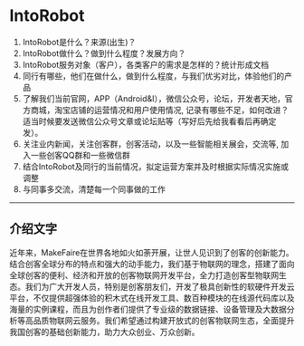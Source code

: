 # IntoRobot

1. IntoRobot是什么？来源\(出生\)？
2. IntoRobot做什么？做到什么程度？发展方向？
3. IntoRobot服务对象（客户），各类客户的需求是怎样的？统计形成文档
4. 同行有哪些，他们在做什么，做到什么程度，与我们优劣对比，体验他们的产品
5. 了解我们当前官网，APP（Android&I），微信公众号，论坛，开发者天地，官方商城，淘宝店铺的运营情况和用户使用情况, 记录有哪些不足，如何改进？适当时候要发送微信公众号文章或论坛贴等（写好后先给我看看后再确定发）。
6. 关注业内新闻，关注创客群，创客活动，以及一些智能相关展会，交流等, 加入一些创客QQ群和一些微信群
7. 结合IntoRobot及同行的当前情况，拟定运营方案并及时根据实际情况实施或调整
8. 与同事多交流，清楚每一个同事做的工作


---

## 介绍文字

近年来，MakeFaire在世界各地如火如荼开展，让世人见识到了创客的创新能力。结合创客全球分布的特点和强大的动手能力，我们基于物联网的理念，搭建了面向全球创客的便利、经济和开放的创客物联网开发平台，全力打造创客型物联网生态。我们为广大开发人员，特别是创客朋友们，开发了极具创新性的软硬件开发云平台，不仅提供超强体验的积木式在线开发工具、数百种模块的在线源代码库以及海量的实例课程，而且为创作者们提供了专业级的数据链接、设备管理及大数据分析等高品质物联网云服务。我们希望通过构建开放式的创客物联网生态，全面提升我国创客的基础创新能力，助力大众创业、万众创新。

